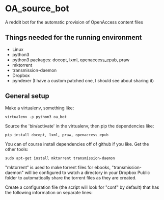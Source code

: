 OA_source_bot
=============

A reddit bot for the automatic provision of OpenAccess content files

Things needed for the running environment
-----------------------------------------

* Linux
* python3
* python3 packages: docopt, lxml, openaccess_epub, praw
* mktorrent
* transmission-daemon
* Dropbox
* pyndexer (I have a custom patched one, I should see about sharing it)

General setup
-------------

Make a virtualenv, something like:

`virtualenv -p python3 oa_bot`

Source the 'bin/activate' in the virtualenv, then pip the dependencies like:

`pip install docopt, lxml, praw, openaccess_epub`

You can of course install dependencies off of github if you like. Get the other tools:

`sudo apt-get install mktorrent transmission-daemon`

"mktorrent" is used to make torrent files for ebooks, "transmission-daemon" will be configured to
watch a directory in your Dropbox Public folder to automatically share the torrent files as they
are created.

Create a configuration file (the script will look for "conf" by default) that has the following
information on separate lines:
<reddit-bot-username>
<reddit-bot-password>
<wikipage-for-ignored-users>
<wikipage-for-watched-subreddits>




